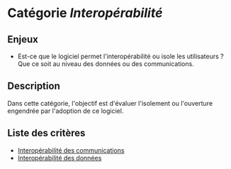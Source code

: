# Catégorie *Interopérabilité*

## Enjeux

- Est-ce que le logiciel permet l'interopérabilité ou isole les utilisateurs ?
  Que ce soit au niveau des données ou des communications.

## Description

Dans cette catégorie, l'objectif est d'évaluer l'isolement ou l'ouverture engendrée
par l'adoption de ce logiciel. 

## Liste des critères 

- [Interopérabilité des communications](./communications-interoperability.md)
- [Interopérabilité des données](./data-interoperability.md)